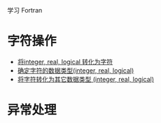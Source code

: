 学习 Fortran

# 字符操作
- [将integer, real, logical 转化为字符](./string/convert_to_string.f90)
- [确定字符的数据类型(integer, real, logical)](./string/determine_string_type.f90)
- [将字符转化为其它数据类型 (integer, real, logical)](./string/convert_string_to_other_type.f90)

# 异常处理
